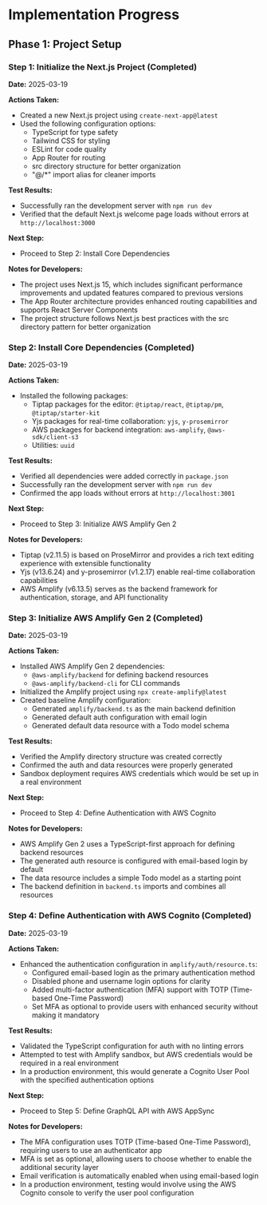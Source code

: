 # Implementation Progress

## Phase 1: Project Setup

### Step 1: Initialize the Next.js Project (Completed)

**Date:** 2025-03-19

**Actions Taken:**

- Created a new Next.js project using `create-next-app@latest`
- Used the following configuration options:
  - TypeScript for type safety
  - Tailwind CSS for styling
  - ESLint for code quality
  - App Router for routing
  - src directory structure for better organization
  - "@/\*" import alias for cleaner imports

**Test Results:**

- Successfully ran the development server with `npm run dev`
- Verified that the default Next.js welcome page loads without errors at `http://localhost:3000`

**Next Step:**

- Proceed to Step 2: Install Core Dependencies

**Notes for Developers:**

- The project uses Next.js 15, which includes significant performance improvements and updated features compared to previous versions
- The App Router architecture provides enhanced routing capabilities and supports React Server Components
- The project structure follows Next.js best practices with the src directory pattern for better organization

### Step 2: Install Core Dependencies (Completed)

**Date:** 2025-03-19

**Actions Taken:**

- Installed the following packages:
  - Tiptap packages for the editor: `@tiptap/react`, `@tiptap/pm`, `@tiptap/starter-kit`
  - Yjs packages for real-time collaboration: `yjs`, `y-prosemirror`
  - AWS packages for backend integration: `aws-amplify`, `@aws-sdk/client-s3`
  - Utilities: `uuid`

**Test Results:**

- Verified all dependencies were added correctly in `package.json`
- Successfully ran the development server with `npm run dev`
- Confirmed the app loads without errors at `http://localhost:3001`

**Next Step:**

- Proceed to Step 3: Initialize AWS Amplify Gen 2

**Notes for Developers:**

- Tiptap (v2.11.5) is based on ProseMirror and provides a rich text editing experience with extensible functionality
- Yjs (v13.6.24) and y-prosemirror (v1.2.17) enable real-time collaboration capabilities
- AWS Amplify (v6.13.5) serves as the backend framework for authentication, storage, and API functionality

### Step 3: Initialize AWS Amplify Gen 2 (Completed)

**Date:** 2025-03-19

**Actions Taken:**

- Installed AWS Amplify Gen 2 dependencies:
  - `@aws-amplify/backend` for defining backend resources
  - `@aws-amplify/backend-cli` for CLI commands
- Initialized the Amplify project using `npx create-amplify@latest`
- Created baseline Amplify configuration:
  - Generated `amplify/backend.ts` as the main backend definition
  - Generated default auth configuration with email login
  - Generated default data resource with a Todo model schema

**Test Results:**

- Verified the Amplify directory structure was created correctly
- Confirmed the auth and data resources were properly generated
- Sandbox deployment requires AWS credentials which would be set up in a real environment

**Next Step:**

- Proceed to Step 4: Define Authentication with AWS Cognito

**Notes for Developers:**

- AWS Amplify Gen 2 uses a TypeScript-first approach for defining backend resources
- The generated auth resource is configured with email-based login by default
- The data resource includes a simple Todo model as a starting point
- The backend definition in `backend.ts` imports and combines all resources

### Step 4: Define Authentication with AWS Cognito (Completed)

**Date:** 2025-03-19

**Actions Taken:**

- Enhanced the authentication configuration in `amplify/auth/resource.ts`:
  - Configured email-based login as the primary authentication method
  - Disabled phone and username login options for clarity
  - Added multi-factor authentication (MFA) support with TOTP (Time-based One-Time Password)
  - Set MFA as optional to provide users with enhanced security without making it mandatory

**Test Results:**

- Validated the TypeScript configuration for auth with no linting errors
- Attempted to test with Amplify sandbox, but AWS credentials would be required in a real environment
- In a production environment, this would generate a Cognito User Pool with the specified authentication options

**Next Step:**

- Proceed to Step 5: Define GraphQL API with AWS AppSync

**Notes for Developers:**

- The MFA configuration uses TOTP (Time-based One-Time Password), requiring users to use an authenticator app
- MFA is set as optional, allowing users to choose whether to enable the additional security layer
- Email verification is automatically enabled when using email-based login
- In a production environment, testing would involve using the AWS Cognito console to verify the user pool configuration
